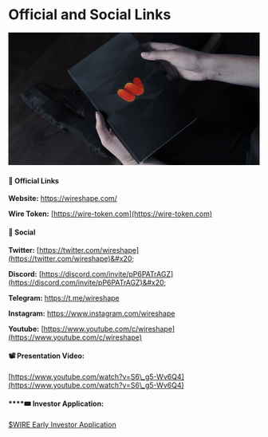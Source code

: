# Official and Social Links

![](../.gitbook/assets/wireshape-notebook.jpg)

#### 🔗 Official Links&#x20;

**Website:** [https://wireshape.com/ ](https://wireshape.com)

**Wire Token:** [https://wire-token.com](https://wire-token.com)

#### 📢 Social&#x20;

**Twitter:** [https://twitter.com/wireshape](https://twitter.com/wireshape)&#x20;

**Discord:** [https://discord.com/invite/pP6PATrAGZ](https://discord.com/invite/pP6PATrAGZ)&#x20;

**Telegram:** [https://t.me/wireshape ](https://t.me/wireshape)

**Instagram:** [https://www.instagram.com/wireshape ](https://www.instagram.com/wireshape)

**Youtube:** [https://www.youtube.com/c/wireshape](https://www.youtube.com/c/wireshape)

#### 📽 Presentation Video:

[https://www.youtube.com/watch?v=S6\_g5-Wv6Q4](https://www.youtube.com/watch?v=S6\_g5-Wv6Q4)

#### ****:tickets: **Investor Application:**&#x20;

[$WIRE Early Investor Application](https://docs.google.com/forms/d/e/1FAIpQLSfzX0sOjsYIoN7XIucwaGXzy4NDjeCf9OxKk\_E8xL1MT\_wn2g/viewform)
